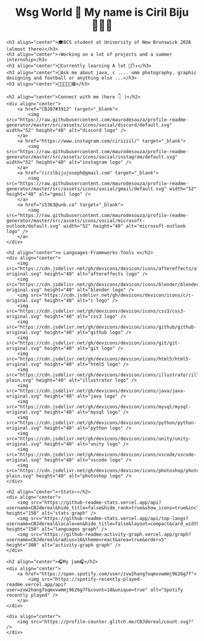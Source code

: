 <!DOCTYPE html>
<html lang="en">
<head>
    <meta charset="UTF-8">
    <meta name="viewport" content="width=device-width, initial-scale=1.0">
    <title>Ciril Biju Joseph</title>
</head>
<body>
    <h1 align="center">Wsg World 👋 My name is Ciril Biju 🧑🏽‍💻</h1>

    <h3 align="center">🎓BCS student at University of New Brunswick 2026 (almost there)</h3>
    <h3 align="center">⚡Working on a lot of projects and a summer internship</h3>
    <h3 align="center">🌱Currently learning A lot 😤✋↕️</h3>
    <h3 align="center">💬Ask me about java, c .... umm photography, graphic designing and football or anything else ...</h3>
    <h3 align="center">🫸🔵🔴🫷🫴🟣</h3>
    
    <h2 align="center">Connect with me (here 👇 )</h2>
    <div align="center">
        <a href="CBJ07#3912" target="_blank">
            <img src="https://raw.githubusercontent.com/maurodesouza/profile-readme-generator/master/src/assets/icons/social/discord/default.svg" width="52" height="40" alt="discord logo" />
        </a>
        <a href="https://www.instagram.com/cirizzil/" target="_blank">
            <img src="https://raw.githubusercontent.com/maurodesouza/profile-readme-generator/master/src/assets/icons/social/instagram/default.svg" width="52" height="40" alt="instagram logo" />
        </a>
        <a href="cirilbijujoseph@gmail.com" target="_blank">
            <img src="https://raw.githubusercontent.com/maurodesouza/profile-readme-generator/master/src/assets/icons/social/gmail/default.svg" width="52" height="40" alt="gmail logo" />
        </a>
        <a href="s5363@unb.ca" target="_blank">
            <img src="https://raw.githubusercontent.com/maurodesouza/profile-readme-generator/master/src/assets/icons/social/microsoft-outlook/default.svg" width="52" height="40" alt="microsoft-outlook logo" />
        </a>
    </div>
    
    <h2 align="center">⚒️ Languages-Frameworks-Tools ⚒️</h2>
    <div align="center">
        <img src="https://cdn.jsdelivr.net/gh/devicons/devicon/icons/aftereffects/aftereffects-original.svg" height="40" alt="aftereffects logo" />
        <img src="https://cdn.jsdelivr.net/gh/devicons/devicon/icons/blender/blender-original.svg" height="40" alt="blender logo" />
        <img src="https://cdn.jsdelivr.net/gh/devicons/devicon/icons/c/c-original.svg" height="40" alt="c logo" />
        <img src="https://cdn.jsdelivr.net/gh/devicons/devicon/icons/css3/css3-original.svg" height="40" alt="css3 logo" />
        <img src="https://cdn.jsdelivr.net/gh/devicons/devicon/icons/github/github-original.svg" height="40" alt="github logo" />
        <img src="https://cdn.jsdelivr.net/gh/devicons/devicon/icons/git/git-original.svg" height="40" alt="git logo" />
        <img src="https://cdn.jsdelivr.net/gh/devicons/devicon/icons/html5/html5-original.svg" height="40" alt="html5 logo" />
        <img src="https://cdn.jsdelivr.net/gh/devicons/devicon/icons/illustrator/illustrator-plain.svg" height="40" alt="illustrator logo" />
        <img src="https://cdn.jsdelivr.net/gh/devicons/devicon/icons/java/java-original.svg" height="40" alt="java logo" />
        <img src="https://cdn.jsdelivr.net/gh/devicons/devicon/icons/mysql/mysql-original.svg" height="40" alt="mysql logo" />
        <img src="https://cdn.jsdelivr.net/gh/devicons/devicon/icons/python/python-original.svg" height="40" alt="python logo" />
        <img src="https://cdn.jsdelivr.net/gh/devicons/devicon/icons/unity/unity-original.svg" height="40" alt="unity logo" />
        <img src="https://cdn.jsdelivr.net/gh/devicons/devicon/icons/vscode/vscode-original.svg" height="40" alt="vscode logo" />
        <img src="https://cdn.jsdelivr.net/gh/devicons/devicon/icons/photoshop/photoshop-plain.svg" height="40" alt="photoshop logo" />
    </div>
    
    <h2 align="center">⚡Stats⚡</h2>
    <div align="center">
        <img src="https://github-readme-stats.vercel.app/api?username=CBJdereal&hide_title=false&hide_rank=true&show_icons=true&include_all_commits=true&count_private=true&disable_animations=false&theme=dracula&locale=en&hide_border=false&order=1" height="150" alt="stats graph" />
        <img src="https://github-readme-stats.vercel.app/api/top-langs?username=CBJdereal&locale=en&hide_title=false&layout=compact&card_width=320&langs_count=5&theme=dracula&hide_border=false&order=2" height="150" alt="languages graph" />
        <img src="https://github-readme-activity-graph.vercel.app/graph?username=CBJdereal&radius=16&theme=react&area=true&order=5" height="300" alt="activity-graph graph" />
    </div>
    
    <h2 align="center">🎧My jam🎧</h2>
    <div align="center">
        <a href="https://open.spotify.com/user/zvw2hang7oqmxvwmmj9626g7f">
            <img src="https://spotify-recently-played-readme.vercel.app/api?user=zvw2hang7oqmxvwmmj9626g7f&count=10&unique=true" alt="Spotify recently played" />
        </a>
    </div>
    
    <div align="center">
        <img src="https://profile-counter.glitch.me/CBJdereal/count.svg?" />
    </div>
</body>
</html>

